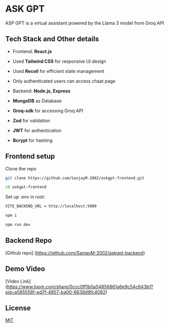 # ASK GPT

ASP GPT is a virtual assistant powered by the Llama 3 model from Groq API

## Tech Stack and Other details

- Frontend: **React.js**
- Used **Tailwind CSS** for responsive UI design
- Used **Recoil** for efficient state management
- Only authenticated users can access chaat page

- Backend: **Node.js, Express**
- **MongoDB** as Database
- **Groq-sdk** for accessing Groq API
- **Zod** for validation
- **JWT** for authentication
- **Bcrypt** for hashing

## Frontend setup

Clone the repo

```bash
git clone https://github.com/SanjayM-2002/askgpt-frontend.git
```

```bash
cd askgpt-frontend
```

Set up .env in root:

```bash
VITE_BACKEND_URL = http://localhost:5000
```

```bash
npm i
```

```bash
npm run dev
```

## Backend Repo

[Github repo] (https://github.com/SanjayM-2002/askgpt-backend)

## Demo Video

[Video Link] (https://www.loom.com/share/0ccc0ff1b0a54856861a6e9c54c643b1?sid=a585558f-ed7f-4857-ba00-6638d9fc4082)

## License

[MIT](https://choosealicense.com/licenses/mit/)
